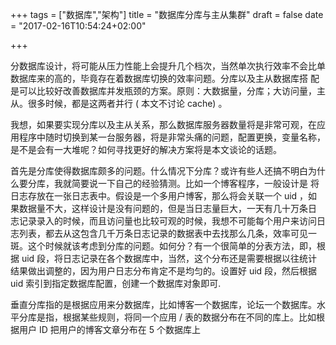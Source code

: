 +++
tags = ["数据库","架构"]
title = "数据库分库与主从集群"
draft = false
date = "2017-02-16T10:54:24+02:00"

+++



分数据库设计，将可能从压力性能上会提升几个档次，当然单次执行效率不会比单数据库来的高的，毕竟存在着数据库切换的效率问题。分库以及主从数据库搭 配是可以比较好改善数据库并发瓶颈的方案。原则：大数据量，分库；大访问量，主从。很多时候，都是这两者并行 ( 本文不讨论 cache) 。 

我想，如果要实现分库以及主从关系，那么数据库服务器数量将是非常可观，在应用程序中随时切换到某一台服务器，将是非常头痛的问题，配置更换，变量名称，是不是会有一大堆呢？如何寻找更好的解决方案将是本文谈论的话题。 

首先是分库使得数据库颇多的问题。什么情况下分库？或许有些人还搞不明白为什么要分库，我就简要说一下自己的经验猜测。比如一个博客程序，一般设计是 将日志存放在一张日志表中。假设是一个多用户博客，那么将会关联一个 uid ，如果数据量不大，这样设计是没有问题的，但是当日志量巨大，一天有几十万条日 志记录录入的时候，而且访问量也比较可观的时候，我想不可能每个用户来访问日志列表，都去从这包含几千万条日志记录的数据表中去找那么几条，效率可见一 斑。这个时候就该考虑到分库的问题。如何分？有一个很简单的分表方法，即，根据 uid 段，将日志记录在各个数据库中，当然，这个分布还是需要根据以往统计 结果做出调整的，因为用户日志分布肯定不是均匀的。设置好 uid 段，然后根据 uid 索引到指定数据库配置，创建一个数据库对象即可.


垂直分库指的是根据应用来分数据库，比如博客一个数据库，论坛一个数据库。水平分库是指，根据某些规则，将同一个应用 / 表的数据分布在不同的库上。比如根据用户 ID 把用户的博客文章分布在 5 个数据库上